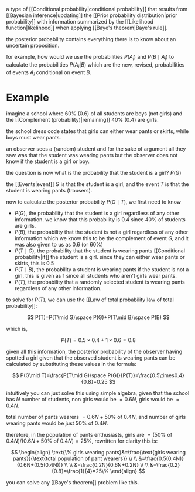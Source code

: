 a type of [[Conditional probability|conditional probability]] that results from [[Bayesian inference|updating]] the [[Prior probability distribution|prior probability]] with information summarized by the [[Likelihood function|likelihood]] when applying [[Baye's theorem|Baye's rule]].

the posterior probability contains everything there is to know about an uncertain proposition.

for example, how would we use the probabilities $P(A_i)$ and $P(B\mid A_i)$ to calculate the probabilities $P(A_i|B)$ which are the new, revised, probabilities of events $A_i$ conditional on event $B$.

# Example

imagine a school where 60% (0.6) of all students are boys (not girls) and the [[Complement (probability)|remaining]] 40% (0.4) are girls.

the school dress code states that girls can either wear pants or skirts, while boys must wear pants.

an observer sees a (random) student and for the sake of argument all they saw was that the student was wearing pants but the observer does not know if the student is a girl or boy.

the question is now what is the probability that the student is a girl? $P(G)$

the [[Events|event]] $G$ is that the student is a girl, and the event $T$ is that the student is wearing pants (trousers).

now to calculate the posterior probability $P(G\mid T)$, we first need to know

- $P(G)$, the probability that the student is a girl regardless of any other information. we know that this probability is 0.4 since 40% of students are girls.
- $P(B)$, the probability that the student is not a girl regardless of any other information which we know this to be the complement of event $G$, and it was also given to us as 0.6 (or 60%)
- $P(T\mid G)$, the probability that the student is wearing pants [[Conditional probability|if]] the student is a girl. since they can either wear pants or skirts, this is 0.5
- $P(T\mid B)$, the probability a student is wearing pants if the student is not a girl. this is given as 1 since all students who aren't girls wear pants.
- $P(T)$, the probability that a randomly selected student is wearing pants regardless of any other information.

to solve for $P(T)$, we can use the [[Law of total probability|law of total probability]]:

$$
P(T)=P(T\mid G)\space P(G)+P(T\mid B)\space P(B)
$$

which is,

$$
P(T)=0.5\times0.4+1\times0.6=0.8
$$

given all this information, the posterior probability of the observer having spotted a girl given that the observed student is wearing pants can be calculated by substituting these values in the formula:

$$
P(G\mid T)=\frac{P(T\mid G)\space P(G)}{P(T)}=\frac{0.5\times0.4}{0.8}=0.25
$$

intuitively you can just solve this using simple algebra, given that the school has $N$ number of students, non girls would be $=0.6N$, girls would be  $=0.4N$.

total number of pants wearers $=0.6N+50\%\text{ of } 0.4N$, and number of girls wearing pants would be just $50\%\text{ of } 0.4N$.

therefore, in the population of pants enthusiasts, girls are $=(50\%\text{ of }0.4N)/(0.6N+50\%\text{ of }0.4N)=25\%$, rewritten for clarity this is:

$$
\begin{align}
\text{\% girls wearing pants}&=\frac{\text{girls wearing pants}}{\text{total population of pant wearers}} \\
\\
&=\frac{0.5(0.4N)}{0.6N+(0.5(0.4N))} \\
\\
&=\frac{0.2N}{0.6N+0.2N} \\
\\
&=\frac{0.2}{0.8}=\frac{1}{4}=25\%
\end{align}
$$

you can solve any [[Baye's theorem]] problem like this.